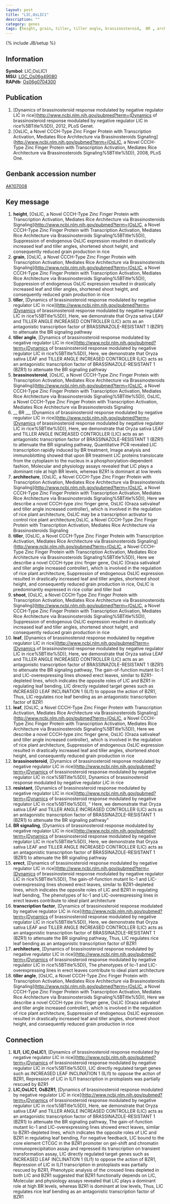 ```yaml
---
layout: post
title: "LIC,OsLIC1"
description: ""
category: genes
tags: [height, grain, tiller, tiller angle, brassinosteroid,  BR , architecture, tiller, shoot, leaf, leaf, brassinosteroid, resistant, BR signaling, erect, transcription factor, architecture, tiller angle]
---
```

{% include JB/setup %}

## Information
__Symbol__: LIC,OsLIC1  
__MSU__: [LOC_Os06g49080](http://rice.plantbiology.msu.edu/cgi-bin/ORF_infopage.cgi?orf=LOC_Os06g49080)  
__RAPdb__: [Os06g0704300](http://rapdb.dna.affrc.go.jp/viewer/gbrowse_details/irgsp1?name=Os06g0704300)  

## Publication
1. [Dynamics of brassinosteroid response modulated by negative regulator LIC in rice](http://www.ncbi.nlm.nih.gov/pubmed?term=(Dynamics of brassinosteroid response modulated by negative regulator LIC in rice%5BTitle%5D)), 2012, PLoS Genet.
2. [OsLIC, a Novel CCCH-Type Zinc Finger Protein with Transcription Activation, Mediates Rice Architecture via Brassinosteroids Signaling](http://www.ncbi.nlm.nih.gov/pubmed?term=(OsLIC, a Novel CCCH-Type Zinc Finger Protein with Transcription Activation, Mediates Rice Architecture via Brassinosteroids Signaling%5BTitle%5D)), 2008, PLoS One.

## Genbank accession number
[AK107008](http://www.ncbi.nlm.nih.gov/nuccore/AK107008)

## Key message
1. __height__, [OsLIC, a Novel CCCH-Type Zinc Finger Protein with Transcription Activation, Mediates Rice Architecture via Brassinosteroids Signaling](http://www.ncbi.nlm.nih.gov/pubmed?term=(OsLIC, a Novel CCCH-Type Zinc Finger Protein with Transcription Activation, Mediates Rice Architecture via Brassinosteroids Signaling%5BTitle%5D)),  Suppression of endogenous OsLIC expression resulted in drastically increased leaf and tiller angles, shortened shoot height, and consequently reduced grain production in rice
2. __grain__, [OsLIC, a Novel CCCH-Type Zinc Finger Protein with Transcription Activation, Mediates Rice Architecture via Brassinosteroids Signaling](http://www.ncbi.nlm.nih.gov/pubmed?term=(OsLIC, a Novel CCCH-Type Zinc Finger Protein with Transcription Activation, Mediates Rice Architecture via Brassinosteroids Signaling%5BTitle%5D)),  Suppression of endogenous OsLIC expression resulted in drastically increased leaf and tiller angles, shortened shoot height, and consequently reduced grain production in rice
3. __tiller__, [Dynamics of brassinosteroid response modulated by negative regulator LIC in rice](http://www.ncbi.nlm.nih.gov/pubmed?term=(Dynamics of brassinosteroid response modulated by negative regulator LIC in rice%5BTitle%5D)),  Here, we demonstrate that Oryza sativa LEAF and TILLER ANGLE INCREASED CONTROLLER (LIC) acts as an antagonistic transcription factor of BRASSINAZOLE-RESISTANT 1 (BZR1) to attenuate the BR signaling pathway
4. __tiller angle__, [Dynamics of brassinosteroid response modulated by negative regulator LIC in rice](http://www.ncbi.nlm.nih.gov/pubmed?term=(Dynamics of brassinosteroid response modulated by negative regulator LIC in rice%5BTitle%5D)),  Here, we demonstrate that Oryza sativa LEAF and TILLER ANGLE INCREASED CONTROLLER (LIC) acts as an antagonistic transcription factor of BRASSINAZOLE-RESISTANT 1 (BZR1) to attenuate the BR signaling pathway
5. __brassinosteroid__, [OsLIC, a Novel CCCH-Type Zinc Finger Protein with Transcription Activation, Mediates Rice Architecture via Brassinosteroids Signaling](http://www.ncbi.nlm.nih.gov/pubmed?term=(OsLIC, a Novel CCCH-Type Zinc Finger Protein with Transcription Activation, Mediates Rice Architecture via Brassinosteroids Signaling%5BTitle%5D)), OsLIC, a Novel CCCH-Type Zinc Finger Protein with Transcription Activation, Mediates Rice Architecture via Brassinosteroids Signaling
6. __ BR __, [Dynamics of brassinosteroid response modulated by negative regulator LIC in rice](http://www.ncbi.nlm.nih.gov/pubmed?term=(Dynamics of brassinosteroid response modulated by negative regulator LIC in rice%5BTitle%5D)),  Here, we demonstrate that Oryza sativa LEAF and TILLER ANGLE INCREASED CONTROLLER (LIC) acts as an antagonistic transcription factor of BRASSINAZOLE-RESISTANT 1 (BZR1) to attenuate the BR signaling pathway, Quantitative PCR revealed LIC transcription rapidly induced by BR treatment, Image analysis and immunoblotting showed that upon BR treatment LIC proteins translocate from the cytoplasm to the nucleus in a phosphorylation-dependent fashion, Molecular and physiology assays revealed that LIC plays a dominant role at high BR levels, whereas BZR1 is dominant at low levels
7. __architecture__, [OsLIC, a Novel CCCH-Type Zinc Finger Protein with Transcription Activation, Mediates Rice Architecture via Brassinosteroids Signaling](http://www.ncbi.nlm.nih.gov/pubmed?term=(OsLIC, a Novel CCCH-Type Zinc Finger Protein with Transcription Activation, Mediates Rice Architecture via Brassinosteroids Signaling%5BTitle%5D)),  Here we describe a novel CCCH-type zinc finger gene, OsLIC (Oraza sativaleaf and tiller angle increased controller), which is involved in the regulation of rice plant architecture, OsLIC may be a transcription activator to control rice plant architecture,OsLIC, a Novel CCCH-Type Zinc Finger Protein with Transcription Activation, Mediates Rice Architecture via Brassinosteroids Signaling
8. __tiller__, [OsLIC, a Novel CCCH-Type Zinc Finger Protein with Transcription Activation, Mediates Rice Architecture via Brassinosteroids Signaling](http://www.ncbi.nlm.nih.gov/pubmed?term=(OsLIC, a Novel CCCH-Type Zinc Finger Protein with Transcription Activation, Mediates Rice Architecture via Brassinosteroids Signaling%5BTitle%5D)),  Here we describe a novel CCCH-type zinc finger gene, OsLIC (Oraza sativaleaf and tiller angle increased controller), which is involved in the regulation of rice plant architecture, Suppression of endogenous OsLIC expression resulted in drastically increased leaf and tiller angles, shortened shoot height, and consequently reduced grain production in rice, OsLIC is predominantly expressed in rice collar and tiller bud
9. __shoot__, [OsLIC, a Novel CCCH-Type Zinc Finger Protein with Transcription Activation, Mediates Rice Architecture via Brassinosteroids Signaling](http://www.ncbi.nlm.nih.gov/pubmed?term=(OsLIC, a Novel CCCH-Type Zinc Finger Protein with Transcription Activation, Mediates Rice Architecture via Brassinosteroids Signaling%5BTitle%5D)),  Suppression of endogenous OsLIC expression resulted in drastically increased leaf and tiller angles, shortened shoot height, and consequently reduced grain production in rice
10. __leaf__, [Dynamics of brassinosteroid response modulated by negative regulator LIC in rice](http://www.ncbi.nlm.nih.gov/pubmed?term=(Dynamics of brassinosteroid response modulated by negative regulator LIC in rice%5BTitle%5D)),  Here, we demonstrate that Oryza sativa LEAF and TILLER ANGLE INCREASED CONTROLLER (LIC) acts as an antagonistic transcription factor of BRASSINAZOLE-RESISTANT 1 (BZR1) to attenuate the BR signaling pathway, The gain-of-function mutant lic-1 and LIC-overexpressing lines showed erect leaves, similar to BZR1-depleted lines, which indicates the opposite roles of LIC and BZR1 in regulating leaf bending, LIC directly regulated target genes such as INCREASED LEAF INCLINATION 1 (ILI1) to oppose the action of BZR1, Thus, LIC regulates rice leaf bending as an antagonistic transcription factor of BZR1
11. __leaf__, [OsLIC, a Novel CCCH-Type Zinc Finger Protein with Transcription Activation, Mediates Rice Architecture via Brassinosteroids Signaling](http://www.ncbi.nlm.nih.gov/pubmed?term=(OsLIC, a Novel CCCH-Type Zinc Finger Protein with Transcription Activation, Mediates Rice Architecture via Brassinosteroids Signaling%5BTitle%5D)),  Here we describe a novel CCCH-type zinc finger gene, OsLIC (Oraza sativaleaf and tiller angle increased controller), which is involved in the regulation of rice plant architecture, Suppression of endogenous OsLIC expression resulted in drastically increased leaf and tiller angles, shortened shoot height, and consequently reduced grain production in rice
12. __brassinosteroid__, [Dynamics of brassinosteroid response modulated by negative regulator LIC in rice](http://www.ncbi.nlm.nih.gov/pubmed?term=(Dynamics of brassinosteroid response modulated by negative regulator LIC in rice%5BTitle%5D)), Dynamics of brassinosteroid response modulated by negative regulator LIC in rice
13. __resistant__, [Dynamics of brassinosteroid response modulated by negative regulator LIC in rice](http://www.ncbi.nlm.nih.gov/pubmed?term=(Dynamics of brassinosteroid response modulated by negative regulator LIC in rice%5BTitle%5D)), " Here, we demonstrate that Oryza sativa LEAF and TILLER ANGLE INCREASED CONTROLLER (LIC) acts as an antagonistic transcription factor of BRASSINAZOLE-RESISTANT 1 (BZR1) to attenuate the BR signaling pathway"
14. __BR signaling__, [Dynamics of brassinosteroid response modulated by negative regulator LIC in rice](http://www.ncbi.nlm.nih.gov/pubmed?term=(Dynamics of brassinosteroid response modulated by negative regulator LIC in rice%5BTitle%5D)),  Here, we demonstrate that Oryza sativa LEAF and TILLER ANGLE INCREASED CONTROLLER (LIC) acts as an antagonistic transcription factor of BRASSINAZOLE-RESISTANT 1 (BZR1) to attenuate the BR signaling pathway
15. __erect__, [Dynamics of brassinosteroid response modulated by negative regulator LIC in rice](http://www.ncbi.nlm.nih.gov/pubmed?term=(Dynamics of brassinosteroid response modulated by negative regulator LIC in rice%5BTitle%5D)),  The gain-of-function mutant lic-1 and LIC-overexpressing lines showed erect leaves, similar to BZR1-depleted lines, which indicates the opposite roles of LIC and BZR1 in regulating leaf bending, The phenotypes of lic-1 and LIC-overexpressing lines in erect leaves contribute to ideal plant architecture
16. __transcription factor__, [Dynamics of brassinosteroid response modulated by negative regulator LIC in rice](http://www.ncbi.nlm.nih.gov/pubmed?term=(Dynamics of brassinosteroid response modulated by negative regulator LIC in rice%5BTitle%5D)),  Here, we demonstrate that Oryza sativa LEAF and TILLER ANGLE INCREASED CONTROLLER (LIC) acts as an antagonistic transcription factor of BRASSINAZOLE-RESISTANT 1 (BZR1) to attenuate the BR signaling pathway, Thus, LIC regulates rice leaf bending as an antagonistic transcription factor of BZR1
17. __architecture__, [Dynamics of brassinosteroid response modulated by negative regulator LIC in rice](http://www.ncbi.nlm.nih.gov/pubmed?term=(Dynamics of brassinosteroid response modulated by negative regulator LIC in rice%5BTitle%5D)),  The phenotypes of lic-1 and LIC-overexpressing lines in erect leaves contribute to ideal plant architecture
18. __tiller angle__, [OsLIC, a Novel CCCH-Type Zinc Finger Protein with Transcription Activation, Mediates Rice Architecture via Brassinosteroids Signaling](http://www.ncbi.nlm.nih.gov/pubmed?term=(OsLIC, a Novel CCCH-Type Zinc Finger Protein with Transcription Activation, Mediates Rice Architecture via Brassinosteroids Signaling%5BTitle%5D)),  Here we describe a novel CCCH-type zinc finger gene, OsLIC (Oraza sativaleaf and tiller angle increased controller), which is involved in the regulation of rice plant architecture, Suppression of endogenous OsLIC expression resulted in drastically increased leaf and tiller angles, shortened shoot height, and consequently reduced grain production in rice

## Connection
1. __ILI1__, __LIC,OsLIC1__, [Dynamics of brassinosteroid response modulated by negative regulator LIC in rice](http://www.ncbi.nlm.nih.gov/pubmed?term=(Dynamics of brassinosteroid response modulated by negative regulator LIC in rice%5BTitle%5D)),  LIC directly regulated target genes such as INCREASED LEAF INCLINATION 1 (ILI1) to oppose the action of BZR1, Repression of LIC in ILI1 transcription in protoplasts was partially rescued by BZR1
2. __LIC,OsLIC1__, __OsBZR1__, [Dynamics of brassinosteroid response modulated by negative regulator LIC in rice](http://www.ncbi.nlm.nih.gov/pubmed?term=(Dynamics of brassinosteroid response modulated by negative regulator LIC in rice%5BTitle%5D)),  Here, we demonstrate that Oryza sativa LEAF and TILLER ANGLE INCREASED CONTROLLER (LIC) acts as an antagonistic transcription factor of BRASSINAZOLE-RESISTANT 1 (BZR1) to attenuate the BR signaling pathway, The gain-of-function mutant lic-1 and LIC-overexpressing lines showed erect leaves, similar to BZR1-depleted lines, which indicates the opposite roles of LIC and BZR1 in regulating leaf bending, For negative feedback, LIC bound to the core element CTCGC in the BZR1 promoter on gel-shift and chromatin immunoprecipitation assay and repressed its transcription on transient transformation assay, LIC directly regulated target genes such as INCREASED LEAF INCLINATION 1 (ILI1) to oppose the action of BZR1, Repression of LIC in ILI1 transcription in protoplasts was partially rescued by BZR1, Phenotypic analysis of the crossed lines depleted in both LIC and BZR1 suggested that BZR1 functionally depends on LIC, Molecular and physiology assays revealed that LIC plays a dominant role at high BR levels, whereas BZR1 is dominant at low levels, Thus, LIC regulates rice leaf bending as an antagonistic transcription factor of BZR1


